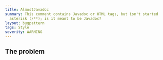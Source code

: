```yaml
---
title: AlmostJavadoc
summary: This comment contains Javadoc or HTML tags, but isn't started with a double
  asterisk (/**); is it meant to be Javadoc?
layout: bugpattern
tags: Style
severity: WARNING
---
```


<!--
*** AUTO-GENERATED, DO NOT MODIFY ***
To make changes, edit the @BugPattern annotation or the explanation in docs/bugpattern.
-->


## The problem


